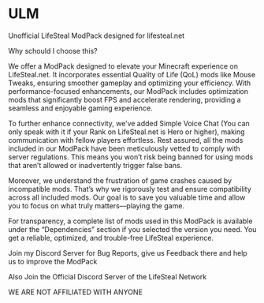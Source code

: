 # ULM
Unofficial LifeSteal ModPack designed for lifesteal.net

Why schould I choose this?

We offer a ModPack designed to elevate your Minecraft experience on LifeSteal.net. It incorporates essential Quality of Life (QoL) mods like Mouse Tweaks, ensuring smoother gameplay and optimizing your efficiency. With performance-focused enhancements, our ModPack includes optimization mods that significantly boost FPS and accelerate rendering, providing a seamless and enjoyable gaming experience.

To further enhance connectivity, we’ve added Simple Voice Chat (You can only speak with it if your Rank on LifeSteal.net is Hero or higher), making communication with fellow players effortless. Rest assured, all the mods included in our ModPack have been meticulously vetted to comply with server regulations. This means you won’t risk being banned for using mods that aren’t allowed or inadvertently trigger false bans.

Moreover, we understand the frustration of game crashes caused by incompatible mods. That’s why we rigorously test and ensure compatibility across all included mods. Our goal is to save you valuable time and allow you to focus on what truly matters—playing the game.

For transparency, a complete list of mods used in this ModPack is available under the “Dependencies” section if you selected the version you need. You get a reliable, optimized, and trouble-free LifeSteal experience.

Join my Discord Server for Bug Reports, give us Feedback there and help us to improve the ModPack

Also Join the Official Discord Server of the LifeSteal Network

WE ARE NOT AFFILIATED WITH ANYONE
